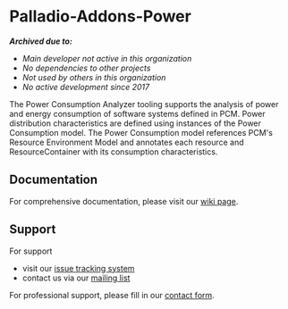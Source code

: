 # Palladio-Addons-Power

***Archived due to:***
* *Main developer not active in this organization*
* *No dependencies to other projects*
* *Not used by others in this organization*
* *No active development since 2017*


The Power Consumption Analyzer tooling supports the analysis of power and energy consumption of software systems defined in PCM. 
Power distribution characteristics are defined using instances of the Power Consumption model. 
The Power Consumption model references PCM's Resource Environment Model and annotates each resource and ResourceContainer with its consumption characteristics.

## Documentation
For comprehensive documentation, please visit our [wiki page](https://sdqweb.ipd.kit.edu/wiki/Power_Consumption_Analyzer).

## Support
For support
* visit our [issue tracking system](https://palladio-simulator.com/jira)
* contact us via our [mailing list](https://lists.ira.uni-karlsruhe.de/mailman/listinfo/palladio-dev)

For professional support, please fill in our [contact form](http://www.palladio-simulator.com/about_palladio/support/).
